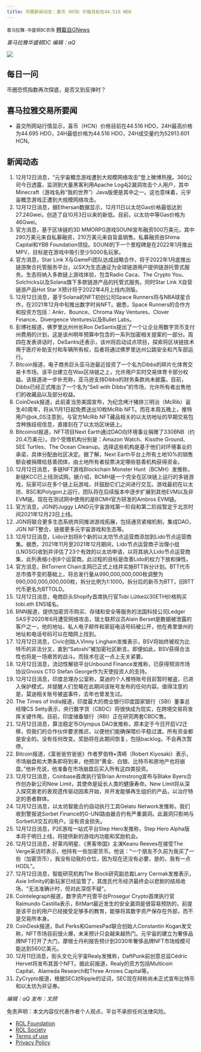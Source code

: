 ```yaml
---
title: 币圈新闻动态：喜币（HCN）价格目前在44.516 HDO
---
```

`喜马拉雅-华盛顿DC农场` [轉載自GNews](https://gnews.org/zh-hans/1750287/)

*喜马拉雅华盛顿DC 编辑：aQ*

![](http://himalayawashingtondc.org/wp-content/uploads/2021/07/ScreenShot-2021-07-31-at-16.20.22@2x.png)



## 每日一问





币圈恐慌指数再次探底，是否又到反弹时？





## 喜马拉雅交易所要闻





- 喜交所网站行情显示，喜币（HCN）价格目前在44.516 HDO，24H最高价格为44.695 HDO，24H最低价格为44.516 HDO，24H成交量约为52913.601 HCN。






## 新闻动态





1. 12月12日消息，“元宇宙概念游戏遭到大规模网络攻击”登上微博热搜。360公司今日透露，监测到大量黑客利用Apache Log4j2漏洞攻击个人用户，其中Minecraft（游戏名称“我的世界”）Java版便是其中之一。这也意味着，元宇宙概念游戏正遭到大规模网络攻击。
2. 12月12日消息，据Ethersan数据显示，12月11日以太坊Gas价格最低达到27.24Gwei，创造了自10月3日以来的新低。目前，以太坊中等Gas价格为46Gwei。
3. 官方消息，基于区块链的3D MMORPG游戏SOUNI宣布融资500万美元，其中290万美元来自私募融资，210万美元来自盲盒销售。私募融资由Shima Capital和YBB Foundation领投。SOUNI的下一个里程碑是在2022年1月推出MPV，目标是在游戏中吸引至少5000名玩家。
4. 官方消息，Star Link X与GameFi团队达成战略合作，将于2022年1月底推出链游聚合托管服务平台，以SX为生态通证为全球链游用户提供链游托管式服务。生态将纳入多款链上游戏体验，包含Radio Caca、The Crypto You、Solchicks以及Solana旗下多款链游产品的托管式服务。同时Star Link X自营链游产品Hot Star X预计将于2022年4月上线内测版。
5. 12月12日消息，基于Solana的NFT初创公司Space Runners将与NBA球星合作，在2021年12月中旬推出数字时尚NFT。据悉，Space Runners的合作方和投资方包括：Ankr、Bounce、Chroma Way Ventures、Clover Finance、Divergence Ventures以及Bullet Labs。
6. 彭博社报道，佛罗里达州州长Ron DeSantis提出了一个让企业用数字货币支付州费用的计划，这是该州明年预算中包含的一系列加密相关提案的一部分。周四在发表讲话时，DeSantis还表示，该州将启动试点项目，探索将区块链技术用于医疗补助支付和车辆所有权，后者将通过佛罗里达州公路安全和汽车部运行。
7. Bitcoin报道，电子商务巨头亚马逊最近投资了一个名为Dibbs的碎片化体育交易卡市场。该平台建立在Wax区块链之上，允许用户实时交易体育卡部分权益。该报道进一步补充称，亚马逊支持Dibbs的财务条款尚未披露。目前，Dibbs已经正式推出了一个名为“Sell with Dibbs”的市场，允许所有者出售他们的收藏品以及部分权益。
8. CoinDesk报道，此前麦当劳美国宣布，为纪念烤汁猪排三明治（McRib）诞生40周年，将从11月1日起免费送出10枚McRib NFT。而在本周五晚上，推特用户@ok\_0S注意到，与官方McRib NFT藏品相关的以太坊地址的早期交易包含种族歧视信息，直接刻在了以太坊区块链上。
9. Bitcoinist报道，NFT项目Next Earth通过DAO向环境事业捐赠了330BNB（约20.4万美元）。四个受赠机构分别是：Amazon Watch、Kissthe Ground、SEE Turtles、The Ocean Cleanup。选择这些机构是基于他们对环境事业的承诺，具体分配由社区决定。据了解，Next Earth平台上所有土地10%的销售额会被捐赠给慈善团体，由土地所有者投票决定哪些慈善机构获得资金。
10. 12月12日消息，多链NFT游戏Blockchain Monster Hunt（BCMH）发推称，新链KCC已上线测试网。据介绍，BCMH是一个完全在区块链上运行的多链游戏，玩家可以在多个链上玩游戏，并鼓励它们之间进行交互。游戏最初在以太坊、BSC和Polygon上运行，团队将在后续版本中逐步扩展到其他EVM以及非EVM链。现在在测试网中使用的是BCMH官方研发的Ambros EVM链。
11. 官方消息，JGN的Juggy LAND元宇宙游戏第一阶段和第二阶段暂定于北京时间2021年12月23日上线。
12. JGN将联合更多生态系统共同推进游戏拓展，包括通货紧缩机制，集成DAO，JGN NFT整合，链接更多元宇宙游戏和生态等。
13. 12月12日消息，Lido计划将8个新的以太坊节点运营商添加到Lido节点运营商集。据悉，2021年11月至2021年12月期间，Lido节点运营商子治理小组(LNOSG)收到并评估了23个有效的以太坊申请，以将其纳入Lido节点运营商集，此列表缩小到8个运营商。此过程的目标是改善Lido的权力下放和弹性。
14. 官方消息，BitTorrent Chain主网已正式上线并实施BTT拆分计划。BTT代币总市值不变的基础上，将总发行量从990,000,000,000枚调整为990,000,000,000,000枚，拆分比例为1:1000。拆分后的新币为BTT，旧BTT代币更名为BTTOLD。
15. 12月12日消息，电商巨头Shopify首席执行官Tobi Lütke以30ETH价格购买tobi.eth ENS域名。
16. BNN报道，提供加密货币购买、存储和安全等服务的法国科技公司Ledger SAS于2020年6月遭受网络攻击，瑞士联邦议员Alain Berset是数据被泄露的客户之一，他的地址、私人电子邮件和家庭电话号码被公开，他在弗里堡州的地址和电话号码可以在暗网上找到。
17. 12月12日消息，Civic创始人Vinny Lingham发推表示，BSV将始终被视为比特币的非法分叉，直到“Satoshi”被加密社区断言。即便如此，BSV获得合法性也将是一场艰苦的战斗。而技术在这一点上无关紧要。
18. 12月12日消息，流动性解锁平台Unbound Finance发推称，已获得预测市场协议Gnosis CTO Stefan George作为天使投资人的支持。
19. 12月12日消息，印度总理办公室称，莫迪的个人推特账号目前暂时被盗，已进入保护模式，并提醒人们忽略在此期间该账号发布的任何内容。值得注意的是，莫迪相关账号被盗事件，去年也曾发生过。
20. The Times of India报道，印度最大的商业银行印度国家银行（SBI）董事总经理CS Setty表示，央行数字货（CBDC）将很快成为现实，在跨境交易将发挥关键作用。目前，印度储备银行（RBI）正在研究两套CBDC售。
21. 12月12日消息，算法稳定币Olympus DAO发推称，原本定于今日开启V2迁移，但我们的合作伙伴要求推迟，以便他们能确保喂价平稳过渡。所有资金都是安全的。没有任何改变。奖励将在此期间恢复，包括backlog，不会再次暂停。
22. Bitcoin报道，《富爸爸穷爸爸》作者罗伯特•清崎（Robert Kiyosaki）表示，市场崩盘和大萧条即将到来，他预测“黄金、白银、比特币和房地产也将崩盘。”他补充说，他准备在市场崩盘后买入所有这四类投资。
23. 12月12日消息，Coinbase首席执行官Brian Armstrong宣布与Blake Byers合作创办新公司New Limit，其使命是延长人类的健康寿命。New Limit将从深入探究衰老的表观遗传驱动因素开始，并开发能够再生组织的产品，以治疗特定的患者群体。
24. 12月12日消息，以太坊智能合约自动执行工具Gelato Network发推称，我们收到警报说Sorbet Finance的G-UNI路由器合约有严重漏洞。此漏洞只影响与SorbetUI交互的用户。没有资金损失。
25. 12月12日消息，P2E游戏一站式平台Step Hero发推称，Step Hero Alpha版本将于明日上线，将提供新的游戏内功能和奖励机会。
26. 12月12日消息，好莱坞明星、《黑客帝国》主演Keanu Reeves在接受The Verge采访时表示，他持有一些加密货币。他说：“一个朋友不久前为我买了一些（加密货币），我没有动我的仓位，因为现在还没有必要，是的，我有一点HODL”。
27. 12月12日消息，智能研究机构The Block研究副总裁Larry Cermak发推表示，Axie Infinity的新玩家已经监管了，其庞氏代币经济最终会以悲剧的结局收场，“无法准确计时，但对此深信不疑”。
28. Cointelegraph报道，数字资产托管平台Prosegur Crypto首席执行官Raimundo Castilla表示，BitMart最近发生的安全漏洞是很容易预防的，前提是该平台的用户已经接受足够多的教育，能够将其数字资产保存在外部，而不是交易所本身。
29. CoinDesk报道，Bull Perks和GamesPad联合创始人Constantin Kogan发文称，NFT市场目前很火爆，未来预计只会越来越热门。元宇宙的建立为奢侈品牌NFT打开了大门，摩根士丹利报告预计到2030年奢侈品牌NFT市场规模可能达到560亿美元。
30. 12月11日消息，街头文化元宇宙Realy发推称，DaftPunk前创意总监Cédric Hervet将发布其首个NFT。据此前报道，Realy的资方包括Multicoin Capital、Alameda Research和Three Arrows Capital等。
31. ZyCrypto报道，根据SEC对Ripple的证词，SEC现在辩称尚未正式宣布比特币和以太坊为非证券。





*编辑：aQ
发布：文顾*


 
 

免责声明：本文内容仅代表作者个人观点，平台不承担任何法律风险。

- [ROL Foundation](https://rolfoundation.org/)
- [ROL Society](https://rolsociety.org/)
- [Terms of use](https://gnews.org/terms-of-use-3/)
- [Privacy Policy](https://gnews.org/privacy-policy/)
